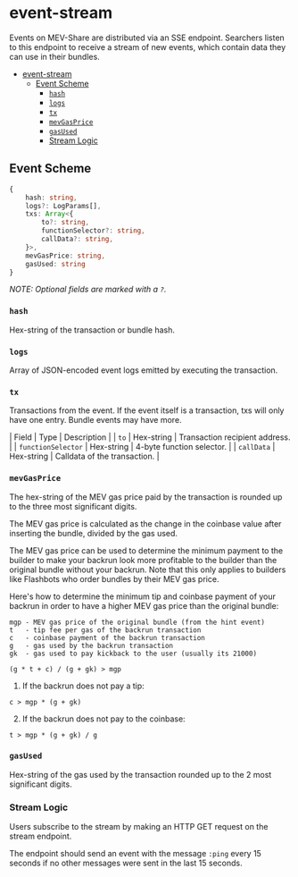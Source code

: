 # event-stream

Events on MEV-Share are distributed via an SSE endpoint. Searchers listen to this endpoint to receive a stream of new events, which contain data they can use in their bundles.

<!-- TOC -->
* [event-stream](#event-stream)
  * [Event Scheme](#event-scheme)
    * [`hash`](#hash)
    * [`logs`](#logs)
    * [`tx`](#tx)
    * [`mevGasPrice`](#mevGasPrice)
    * [`gasUsed`](#gasUsed)
    * [Stream Logic](#stream-logic)
<!-- TOC -->

## Event Scheme

```typescript
{
    hash: string,
    logs?: LogParams[],
    txs: Array<{
        to?: string,
        functionSelector?: string,
        callData?: string,
    }>,
    mevGasPrice: string,
    gasUsed: string
}
```

_NOTE: Optional fields are marked with a `?`._

### `hash`

Hex-string of the transaction or bundle hash.

### `logs`

Array of JSON-encoded event logs emitted by executing the transaction.

### `tx`

Transactions from the event. If the event itself is a transaction, txs will only have one entry. Bundle events may have more.

| Field | Type | Description |
| `to` | Hex-string | Transaction recipient address. |
| `functionSelector` | Hex-string | 4-byte function selector. |
| `callData` | Hex-string | Calldata of the transaction. |

### `mevGasPrice`

The hex-string of the MEV gas price paid by the transaction is rounded up to the three most significant digits.

The MEV gas price is calculated as the change in the coinbase value after inserting the bundle, divided by the gas used.

The MEV gas price can be used to determine the minimum payment to the builder to make your backrun look more profitable 
to the builder than the original bundle without your backrun. Note that this only applies to builders 
like Flashbots who order bundles by their MEV gas price.

Here's how to determine the minimum tip and coinbase payment of your backrun 
in order to have a higher MEV gas price than the original bundle:
```text
mgp - MEV gas price of the original bundle (from the hint event)
t   - tip fee per gas of the backrun transaction
c   - coinbase payment of the backrun transaction
g   - gas used by the backrun transaction
gk  - gas used to pay kickback to the user (usually its 21000)

(g * t + c) / (g + gk) > mgp
```
1. If the backrun does not pay a tip:
```text
c > mgp * (g + gk)
```
2. If the backrun does not pay to the coinbase:
```text
t > mgp * (g + gk) / g
```

### `gasUsed`

Hex-string of the gas used by the transaction rounded up to the 2 most significant digits.

### Stream Logic

Users subscribe to the stream by making an HTTP GET request on the stream endpoint.

The endpoint should send an event with the message `:ping` every 15 seconds if no other messages were sent in the last 15 seconds.
